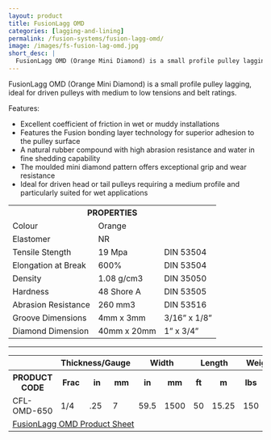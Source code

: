 ```yaml
---
layout: product
title: FusionLagg OMD
categories: [lagging-and-lining]
permalink: /fusion-systems/fusion-lagg-omd/
image: /images/fs-fusion-lag-omd.jpg
short_desc: |
  FusionLagg OMD (Orange Mini Diamond) is a small profile pulley lagging, ideal for driven pulleys with medium to low tensions and belt ratings.
---
```


FusionLagg OMD (Orange Mini Diamond) is a small profile pulley lagging, ideal for driven pulleys with medium to low tensions and belt ratings.

Features:
- Excellent coefficient of friction in wet or muddy installations
- Features the Fusion bonding layer technology for superior
    adhesion to the pulley surface
- A natural rubber compound with high abrasion resistance and
    water in fine shedding capability
- The moulded mini diamond pattern offers exceptional grip
    and wear resistance
- Ideal for driven head or tail pulleys requiring a medium profile and particularly suited for wet applications

<table>
		<tbody><tr>
			<th colspan="3"><span class="caps"><span class="caps">PROPERTIES</span></span></th>
		</tr>
		<tr>
			<td>Colour</td>
			<td>Orange</td>
			<td>&nbsp;</td>
		</tr>
		<tr>
			<td>Elastomer</td>
			<td>NR</td>
			<td>&nbsp;</td>
		</tr>
		<tr>
			<td>Tensile Stength</td>
			<td>19 Mpa</td>
			<td><span class="caps"><span class="caps">DIN</span></span> 53504</td>
		</tr>
		<tr>
			<td>Elongation at Break</td>
			<td>600%</td>
			<td><span class="caps"><span class="caps">DIN</span></span> 53504</td>
		</tr>
		<tr>
			<td>Density</td>
			<td>1.08 g/cm3</td>
			<td><span class="caps"><span class="caps">DIN</span></span> 35050</td>
		</tr>
		<tr>
			<td>Hardness</td>
			<td>48 Shore A</td>
			<td><span class="caps"><span class="caps">DIN</span></span> 53505</td>
		</tr>
		<tr>
			<td>Abrasion Resistance</td>
			<td>260 mm3</td>
			<td><span class="caps"><span class="caps">DIN</span></span> 53516</td>
		</tr>
		<tr>
			<td>Groove Dimensions</td>
			<td>4mm x 3mm</td>
			<td>3/16” x 1/8”</td>
		</tr>
		<tr>
			<td>Diamond Dimension</td>
			<td>40mm x 20mm</td>
			<td>1” x 3/4”</td>
		</tr>
	</tbody></table>

  -----

  <table>
		<tbody><tr>
			<th>&nbsp;</th>
			<th colspan="3">Thickness/Gauge</th>
			<th colspan="2">Width</th>
			<th colspan="2">Length</th>
			<th colspan="2">Weight</th>
		</tr>
		<tr>
			<th><span class="caps"><span class="caps">PRODUCT</span></span> <span class="caps"><span class="caps">CODE</span></span></th>
			<th>Frac</th>
			<th>in</th>
			<th>mm</th>
			<th>in</th>
			<th>mm</th>
			<th>ft</th>
			<th>m</th>
			<th>lbs</th>
			<th>kg</th>
		</tr>
		<tr>
			<td><span class="caps"><span class="caps">CFL</span></span>-<span class="caps"><span class="caps">OMD</span></span>-650</td>
			<td>1/4</td>
			<td>.25</td>
			<td>7</td>
			<td>59.5</td>
			<td>1500</td>
			<td>50</td>
			<td>15.25</td>
			<td>150</td>
			<td>68</td>
		</tr>
		<tr>
			<td colspan="10"><a href="http://www.almex.com/file_download/72/FusionLaggOMD.pdf" class="pdf">FusionLagg <span class="caps">OMD</span> Product Sheet</a> </td>
		</tr>
	</tbody></table>
